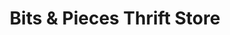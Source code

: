 ---
title: "Bits & Pieces Thrift Store"
url: /bastrop/bits-und-pieces-thrift-store/
shop: Gebrauchtwaren
---